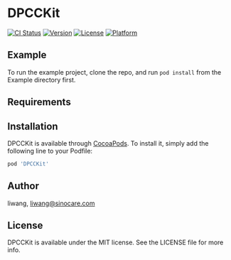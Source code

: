# DPCCKit

[![CI Status](https://img.shields.io/travis/liwang/DPCCKit.svg?style=flat)](https://travis-ci.org/liwang/DPCCKit)
[![Version](https://img.shields.io/cocoapods/v/DPCCKit.svg?style=flat)](https://cocoapods.org/pods/DPCCKit)
[![License](https://img.shields.io/cocoapods/l/DPCCKit.svg?style=flat)](https://cocoapods.org/pods/DPCCKit)
[![Platform](https://img.shields.io/cocoapods/p/DPCCKit.svg?style=flat)](https://cocoapods.org/pods/DPCCKit)

## Example

To run the example project, clone the repo, and run `pod install` from the Example directory first.

## Requirements

## Installation

DPCCKit is available through [CocoaPods](https://cocoapods.org). To install
it, simply add the following line to your Podfile:

```ruby
pod 'DPCCKit'
```

## Author

liwang, liwang@sinocare.com

## License

DPCCKit is available under the MIT license. See the LICENSE file for more info.
